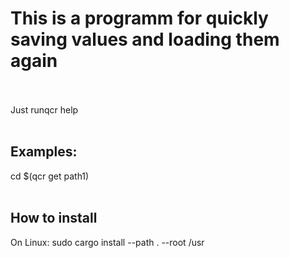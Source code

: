 <h1>This is a programm for quickly saving values and loading them again</h1>
<br></br>
Just runqcr help
<br></br>
<h2>Examples:</h2>
cd $(qcr get path1)
<br><br>
<h2>How to install</h2>
On Linux: sudo cargo install --path . --root /usr
